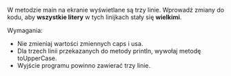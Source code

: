 W metodzie main na ekranie wyświetlane są trzy linie.
Wprowadź zmiany do kodu, aby **wszystkie litery** w tych linijkach stały się **wielkimi**.

Wymagania:

- Nie zmieniaj wartości zmiennych caps i usa.
- Dla trzech linii przekazanych do metody println, wywołaj metodę toUpperCase.
- Wyjście programu powinno zawierać trzy linie.